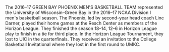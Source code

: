 The 2016–17 GREEN BAY PHOENIX MEN'S BASKETBALL TEAM represented the University of Wisconsin–Green Bay in the 2016–17 NCAA Division I men's basketball season. The Phoenix, led by second-year head coach Linc Darner, played their home games at the Resch Center as members of the Horizon League. They finished the season 18–14, 12–6 in Horizon League play to finish in a tie for third place. In the Horizon League Tournament, they lost to UIC in the quarterfinals. They received an invitation to the College Basketball Invitational where they lost in the first round to UMKC.
